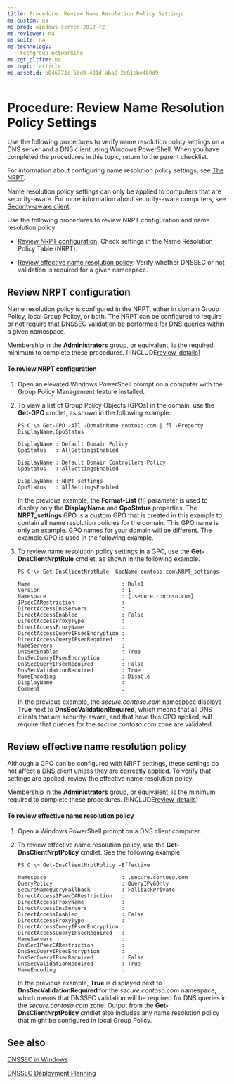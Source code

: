 ```yaml
---
title: Procedure: Review Name Resolution Policy Settings
ms.custom: na
ms.prod: windows-server-2012-r2
ms.reviewer: na
ms.suite: na
ms.technology: 
  - techgroup-networking
ms.tgt_pltfrm: na
ms.topic: article
ms.assetid: b046771c-5bd0-481d-aba2-2a81ebe489d9
---
```

# Procedure: Review Name Resolution Policy Settings
Use the following procedures to verify name resolution policy settings on a DNS server and a DNS client using Windows PowerShell. When you have completed the procedures in this topic, return to the parent checklist.  
  
For information about configuring name resolution policy settings, see [The NRPT](../Topic/The-NRPT.md).  
  
Name resolution policy settings can only be applied to computers that are security\-aware. For more information about security\-aware computers, see [Security\-aware client](../Topic/DNS-Clients.md#sec_aware).  
  
Use the following procedures to review NRPT configuration and name resolution policy:  
  
-   [Review NRPT configuration](../Topic/Procedure--Verify-Name-Resolution-Policy.md#NRPT): Check settings in the Name Resolution Policy Table \(NRPT\).  
  
-   [Review effective name resolution policy](../Topic/Procedure--Verify-Name-Resolution-Policy.md#effective): Verify whether DNSSEC or not validation is required for a given namespace.  
  
## <a name="NRPT"></a>Review NRPT configuration  
Name resolution policy is configured in the NRPT, either in domain Group Policy, local Group Policy, or both. The NRPT can be configured to require or not require that DNSSEC validation be performed for DNS queries within a given namespace.  
  
Membership in the **Administrators** group, or equivalent, is the required minimum to complete these procedures. [!INCLUDE[review_details](../Token/review_details_md.md)]  
  
#### To review NRPT configuration  
  
1.  Open an elevated Windows PowerShell prompt on a computer with the Group Policy Management feature installed.  
  
2.  To view a list of Group Policy Objects \(GPOs\) in the domain, use the **Get\-GPO** cmdlet, as shown in the following example.  
  
    ```  
    PS C:\> Get-GPO -All -DomainName contoso.com | fl -Property DisplayName,GpoStatus  
  
    DisplayName : Default Domain Policy  
    GpoStatus   : AllSettingsEnabled  
  
    DisplayName : Default Domain Controllers Policy  
    GpoStatus   : AllSettingsEnabled  
  
    DisplayName : NRPT_settings  
    GpoStatus   : AllSettingsEnabled  
    ```  
  
    In the previous example, the **Format\-List** \(fl\) parameter is used to display only the **DisplayName** and **GpoStatus** properties. The **NRPT\_settings** GPO is a custom GPO that is created in this example to contain all name resolution policies for the domain. This GPO name is only an example. GPO names for your domain will be different. The example GPO is used in the following example.  
  
3.  To review name resolution policy settings in a GPO, use the **Get\-DnsClientNrptRule** cmdlet, as shown in the following example.  
  
    ```  
    PS C:\> Get-DnsClientNrptRule -GpoName contoso.com\NRPT_settings  
  
    Name                             : Rule1  
    Version                          : 1  
    Namespace                        : {.secure.contoso.com}  
    IPsecCARestriction               :  
    DirectAccessDnsServers           :  
    DirectAccessEnabled              : False  
    DirectAccessProxyType            :  
    DirectAccessProxyName            :  
    DirectAccessQueryIPsecEncryption :  
    DirectAccessQueryIPsecRequired   :  
    NameServers                      :  
    DnsSecEnabled                    : True  
    DnsSecQueryIPsecEncryption       :  
    DnsSecQueryIPsecRequired         : False  
    DnsSecValidationRequired         : True  
    NameEncoding                     : Disable  
    DisplayName                      :  
    Comment                          :  
    ```  
  
    In the previous example, the *secure.contoso.com* namespace displays **True** next to **DnsSecValidationRequired**, which means that all DNS clients that are security\-aware, and that have this GPO applied, will require that queries for the *secure.contoso.com* zone are validated.  
  
## <a name="effective"></a>Review effective name resolution policy  
Although a GPO can be configured with NRPT settings, these settings do not affect a DNS client unless they are correctly applied. To verify that settings are applied, review the effective name resolution policy.  
  
Membership in the **Administrators** group, or equivalent, is the minimum required to complete these procedures. [!INCLUDE[review_details](../Token/review_details_md.md)]  
  
#### To review effective name resolution policy  
  
1.  Open a Windows PowerShell prompt on a DNS client computer.  
  
2.  To review effective name resolution policy, use the **Get\-DnsClientNrptPolicy** cmdlet. See the following example.  
  
    ```  
    PS C:\> Get-DnsClientNrptPolicy -Effective  
  
    Namespace                        : .secure.contoso.com  
    QueryPolicy                      : QueryIPv6Only  
    SecureNameQueryFallback          : FallbackPrivate  
    DirectAccessIPsecCARestriction   :  
    DirectAccessProxyName            :  
    DirectAccessDnsServers           :  
    DirectAccessEnabled              : False  
    DirectAccessProxyType            :  
    DirectAccessQueryIPsecEncryption :  
    DirectAccessQueryIPsecRequired   :  
    NameServers                      :  
    DnsSecIPsecCARestriction         :  
    DnsSecQueryIPsecEncryption       :  
    DnsSecQueryIPsecRequired         : False  
    DnsSecValidationRequired         : True  
    NameEncoding                     :  
    ```  
  
    In the previous example, **True** is displayed next to **DnsSecValidationRequired** for the *secure.contoso.com* namespace, which means that DNSSEC validation will be required for DNS queries in the *secure.contoso.com* zone. Output from the **Get\-DnsClientNrptPolicy** cmdlet also includes any name resolution policy that might be configured in local Group Policy.  
  
## See also  
[DNSSEC in Windows](../Topic/DNSSEC-in-Windows.md)  
  
[DNSSEC Deployment Planning](../Topic/DNSSEC-Deployment-Planning.md)  
  

